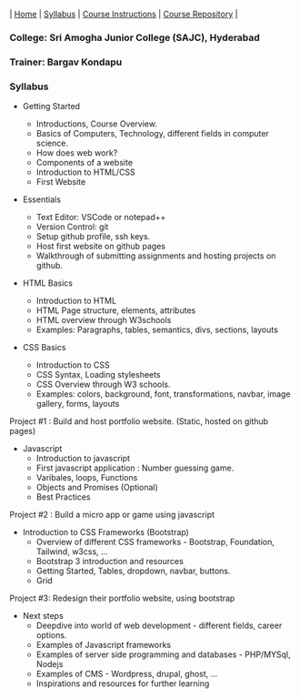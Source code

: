 | [Home](https://bargavkondapu.com/sajc-web-development-101/) | [Syllabus](https://bargavkondapu.com/sajc-web-development-101/introduction/syllabus) | [Course Instructions](https://bargavkondapu.com/sajc-web-development-101/introduction/course-instructions) | [Course Repository](https://github.com/bhar1red/sajc-web-development-101) |

### College: Sri Amogha Junior College  (SAJC), Hyderabad

### Trainer: Bargav Kondapu


### Syllabus 

- Getting Started
  - Introductions, Course Overview. 
  - Basics of Computers, Technology, different fields in computer science. 
  - How does web work? 
  - Components of a website 
  - Introduction to HTML/CSS
  - First Website 

- Essentials 
  - Text Editor: VSCode or notepad++
  - Version Control: git 
  - Setup github profile, ssh keys. 
  - Host first website on github pages
  - Walkthrough of submitting assignments and hosting projects on github. 

- HTML Basics 
  - Introduction to HTML 
  - HTML Page structure, elements, attributes
  - HTML overview through W3schools 
  - Examples: Paragraphs, tables, semantics, divs, sections, layouts

- CSS Basics 
  - Introduction to CSS
  - CSS Syntax, Loading stylesheets
  - CSS Overview through W3 schools. 
  - Examples: colors, background, font, transformations, navbar, image gallery, forms, layouts
 
Project #1 : Build and host portfolio website. (Static, hosted on github pages)

- Javascript 
  - Introduction to javascript 
  - First javascript application : Number guessing game. 
  - Varibales, loops, Functions 
  - Objects and Promises (Optional) 
  - Best Practices 

Project #2 : Build a micro app or game using javascript 

- Introduction to CSS Frameworks (Bootstrap)
  - Overview of different CSS frameworks - Bootstrap, Foundation, Tailwind, w3css, ... 
  - Bootstrap 3 introduction and resources 
  - Getting Started, Tables, dropdown, navbar, buttons. 
  - Grid

Project #3: Redesign their portfolio website, using bootstrap 

- Next steps 
  - Deepdive into world of web development - different fields, career options.
  - Examples of Javascript frameworks 
  - Examples of server side programming and databases - PHP/MYSql, Nodejs
  - Examples of CMS - Wordpress, drupal, ghost, ... 
  - Inspirations and resources for further learning 


